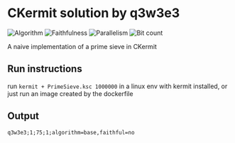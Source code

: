 # CKermit solution by q3w3e3

![Algorithm](https://img.shields.io/badge/Algorithm-base-green)
![Faithfulness](https://img.shields.io/badge/Faithful-no-yellowgreen)
![Parallelism](https://img.shields.io/badge/Parallel-no-green)
![Bit count](https://img.shields.io/badge/Bits-unknown-yellowgreen)

A naive implementation of a prime sieve in CKermit

## Run instructions

run `kermit + PrimeSieve.ksc 1000000` in a linux env with kermit installed, or just run an image created by the dockerfile

## Output

`q3w3e3;1;75;1;algorithm=base,faithful=no`
